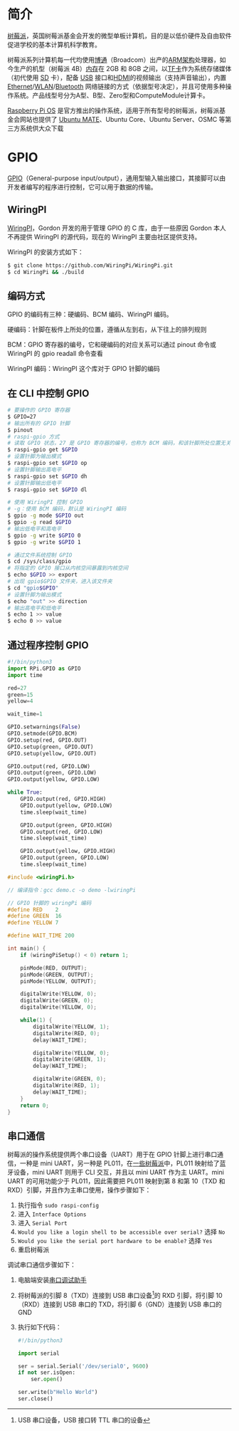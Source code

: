 # 简介

[树莓派](https://zh.wikipedia.org/zh-cn/%E6%A0%91%E8%8E%93%E6%B4%BE)，英国树莓派基金会开发的微型单板计算机，目的是以低价硬件及自由软件促进学校的基本计算机科学教育。

树莓派系列计算机每一代均使用[博通](https://zh.wikipedia.org/wiki/博通)（Broadcom）出产的[ARM架构](https://zh.wikipedia.org/wiki/ARM架構)处理器，如今生产的机型（树莓派 4B）[内存](https://zh.wikipedia.org/wiki/内存)在 2GB 和 8GB 之间，以[TF卡](https://zh.wikipedia.org/wiki/TF卡)作为系统存储媒体（初代使用 [SD](https://zh.wikipedia.org/wiki/SD卡) 卡），配备 [USB](https://zh.wikipedia.org/wiki/USB) 接口和[HDMI](https://zh.wikipedia.org/wiki/HDMI)的视频输出（支持声音输出），内置 [Ethernet](https://zh.wikipedia.org/wiki/Ethernet)/[WLAN](https://zh.wikipedia.org/wiki/WLAN)/[Bluetooth](https://zh.wikipedia.org/wiki/Bluetooth) 网络链接的方式（依据型号决定），并且可使用多种操作系统。产品线型号分为A型、B型、Zero型和ComputeModule计算卡。

[Raspberry Pi OS](https://zh.wikipedia.org/wiki/Raspberry_Pi_OS) 是官方推出的操作系统，适用于所有型号的树莓派，树莓派基金会网站也提供了 [Ubuntu MATE](https://zh.wikipedia.org/wiki/Ubuntu_MATE)、Ubuntu Core、Ubuntu Server、OSMC 等第三方系统供大众下载

# GPIO

[GPIO](https://zh.wikipedia.org/wiki/GPIO)（General-purpose input/output），通用型输入输出接口，其接脚可以由开发者编写的程序进行控制，它可以用于数据的传输。

## WiringPI

[WiringPI](https://github.com/WiringPi/WiringPi)，Gordon 开发的用于管理 GPIO 的 C 库，由于一些原因 Gordon 本人不再提供 WiringPI 的源代码，现在的 WiringPI 主要由社区提供支持。

WiringPI 的安装方式如下：

```bash
$ git clone https://github.com/WiringPi/WiringPi.git
$ cd WiringPi && ./build
```

## 编码方式

GPIO 的编码有三种：硬编码、BCM 编码、WiringPI 编码。

硬编码：针脚在板件上所处的位置，遵循从左到右，从下往上的排列规则

BCM：GPIO 寄存器的编号，它和硬编码的对应关系可以通过 pinout 命令或 WiringPI 的 gpio readall 命令查看

WiringPI 编码：WiringPI 这个库对于 GPIO 针脚的编码

## 在 CLI 中控制 GPIO

```bash
# 要操作的 GPIO 寄存器
$ GPIO=27
# 输出所有的 GPIO 针脚
$ pinout
# raspi-gpio 方式
# 读取 GPIO 状态，27 是 GPIO 寄存器的编号，也称为 BCM 编码，和该针脚所处位置无关
$ raspi-gpio get $GPIO
# 设置针脚为输出模式
$ raspi-gpio set $GPIO op
# 设置针脚输出高电平
$ raspi-gpio set $GPIO dh
# 设置针脚输出低电平
$ raspi-gpio set $GPIO dl

# 使用 WiringPI 控制 GPIO
# -g：使用 BCM 编码，默认是 WiringPI 编码
$ gpio -g mode $GPIO out
$ gpio -g read $GPIO
# 输出低电平和高电平
$ gpio -g write $GPIO 0
$ gpio -g write $GPIO 1

# 通过文件系统控制 GPIO
$ cd /sys/class/gpio
# 将指定的 GPIO 接口从内核空间暴露到内核空间
$ echo $GPIO >> export
# 出现 gpio$GPIO 文件夹，进入该文件夹
$ cd "gpio$GPIO"
# 设置针脚为输出模式
$ echo "out" >> direction
# 输出高电平和低电平
$ echo 1 >> value
$ echo 0 >> value
```

## 通过程序控制 GPIO

```python
#!/bin/python3
import RPi.GPIO as GPIO
import time

red=27
green=15
yellow=4

wait_time=1

GPIO.setwarnings(False)
GPIO.setmode(GPIO.BCM)
GPIO.setup(red, GPIO.OUT)
GPIO.setup(green, GPIO.OUT)
GPIO.setup(yellow, GPIO.OUT)

GPIO.output(red, GPIO.LOW)
GPIO.output(green, GPIO.LOW)
GPIO.output(yellow, GPIO.LOW)

while True:
    GPIO.output(red, GPIO.HIGH)
    GPIO.output(yellow, GPIO.LOW)
    time.sleep(wait_time)

    GPIO.output(green, GPIO.HIGH)
    GPIO.output(red, GPIO.LOW)
    time.sleep(wait_time)

    GPIO.output(yellow, GPIO.HIGH)
    GPIO.output(green, GPIO.LOW)
    time.sleep(wait_time)
```

```c
#include <wiringPi.h>

// 编译指令：gcc demo.c -o demo -lwiringPi

// GPIO 针脚的 wiringPi 编码
#define RED    2
#define GREEN  16
#define YELLOW 7

#define WAIT_TIME 200

int main() {
    if (wiringPiSetup() < 0) return 1;

    pinMode(RED, OUTPUT);
    pinMode(GREEN, OUTPUT);
    pinMode(YELLOW, OUTPUT);

    digitalWrite(YELLOW, 0);
    digitalWrite(GREEN, 0);
    digitalWrite(YELLOW, 0);

    while(1) {
        digitalWrite(YELLOW, 1);
        digitalWrite(RED, 0);
        delay(WAIT_TIME);

        digitalWrite(YELLOW, 0);
        digitalWrite(GREEN, 1);
        delay(WAIT_TIME);

        digitalWrite(GREEN, 0);
        digitalWrite(RED, 1);
        delay(WAIT_TIME);
    }
    return 0;
}
```

## 串口通信

树莓派的操作系统提供两个串口设备（UART）用于在 GPIO 针脚上进行串口通信，一种是 mini UART，另一种是 PL011，在[一些树莓派](https://www.raspberrypi.com/documentation/computers/configuration.html#primary-and-secondary-uart)中，PL011 映射给了蓝牙设备，mini UART 则用于 CLI 交互，并且以 mini UART 作为主 UART。mini UART 的可用功能少于 PL011，因此需要把 PL011 映射到第 8 和第 10（TXD 和 RXD）引脚，并且作为主串口使用，操作步骤如下：

1. 执行指令 `sudo raspi-config`
2. 进入 `Interface Options`
3. 进入 `Serial Port`
4. `Would you like a login shell to be accessible over serial?` 选择 `No`
5. `Would you like the serial port hardware to be enable?` 选择 `Yes`
6. 重启树莓派

调试串口通信步骤如下：

1. 电脑端安装[串口调试助手](https://apps.microsoft.com/store/detail/%E4%B8%B2%E5%8F%A3%E8%B0%83%E8%AF%95%E5%8A%A9%E6%89%8B/9NBLGGH43HDM?hl=zh-cn&gl=cn)

2. 将树莓派的引脚 8（TXD）连接到 USB 串口设备[^1]的 RXD 引脚，将引脚 10（RXD）连接到 USB 串口的 TXD，将引脚 6（GND）连接到 USB 串口的 GND

3. 执行如下代码：
    ```python
    #!/bin/python3
    
    import serial
    
    ser = serial.Serial('/dev/serial0', 9600)
    if not ser.isOpen:
        ser.open()
    
    ser.write(b"Hello World")
    ser.close()
    ```

    

[^1]: USB 串口设备，USB 接口转 TTL 串口的设备

